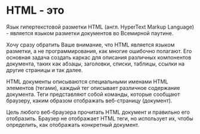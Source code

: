 # HTML - это

Язык гипертекстовой разметки HTML (англ. HyperText Markup Language) - является языком разметки документов во Всемирной паутине.

Хочу сразу обратить Ваше внимание, что HTML является языком разметки, а не программирования, как многие ошибочно полагают. Его основная задача создать каркас для описания различных компонентов документа, таких как абзацы, заголовки, списки, таблицы, ссылки на другие страницы и так далее.

HTML документы описываются специальными именами HTML элементов (тегами), каждый тег описывает различное содержание документа. Теги представляют собой команды, которые сообщают браузеру, каким образом отображать веб-страницу (документ).

Цель любого веб-браузера прочитать HTML документ и правильно его отобразить. Браузер не отображает HTML теги, но использует их, чтобы определить, как отображать конкретный документ.